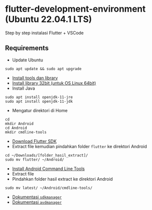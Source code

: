 # flutter-development-environment (Ubuntu 22.04.1 LTS)
Step by step instalasi Flutter + VSCode

## Requirements
- Update Ubuntu
```shell
sudo apt update && sudo apt upgrade
```
- [Install tools dan library](https://docs.flutter.dev/get-started/install/linux#system-requirements)
- [Install library 32bit (untuk OS Linux 64bit)](https://developer.android.com/studio/install#64bit-libs)
- Install Java
```shell
sudo apt install openjdk-11-jre
sudo apt install openjdk-11-jdk
```
- Mengatur direktori di Home
```shell
cd
mkdir Android
cd Android
mkdir cmdline-tools
```
- [Download Flutter SDK](https://docs.flutter.dev/get-started/install/linux#install-flutter-manually)
- Extract file kemudian pindahkan folder `flutter` ke direktori Android
```shell
cd ~/Downloads/[folder_hasil_extract]/
sudo mv flutter/ ~/Android/
```
- [Install Android Command Line Tools](https://developer.android.com/studio#command-tools)
- Extract file
- Pindahkan folder hasil extract ke direktori Android
```shell
sudo mv latest/ ~/Android/cmdline-tools/
```
- [Dokumentasi `sdkmanager`](https://developer.android.com/studio/command-line/sdkmanager)
- [Dokumentasi `avdmanager`](https://developer.android.com/studio/command-line/avdmanager)
